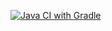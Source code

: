 [![Java CI with Gradle](https://github.com/bitlynx-solutions/greetings-ci/actions/workflows/pipeline.yml/badge.svg)](https://github.com/bitlynx-solutions/greetings-ci/actions/workflows/pipeline.yml)
